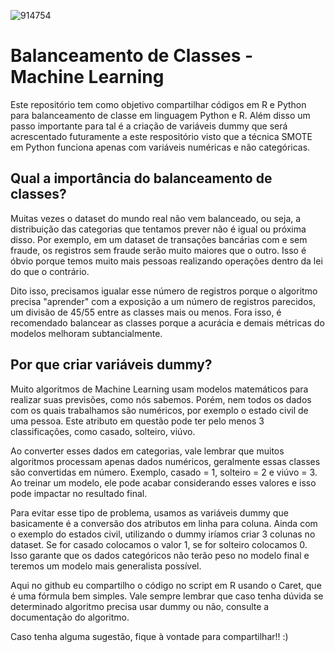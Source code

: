 ![914754](https://user-images.githubusercontent.com/91103250/211206269-14ec2a64-1fbb-41ee-96af-6094e6a53ccd.jpg)

# Balanceamento de Classes - Machine Learning
Este repositório tem como objetivo compartilhar códigos em R e Python para balanceamento de classe em linguagem Python e R.
Além disso um passo importante para tal é a criação de variáveis dummy que será acrescentado futuramente a este respositório visto que a técnica SMOTE em Python funciona apenas com variáveis numéricas e não categóricas.

## Qual a importância do balanceamento de classes?
Muitas vezes o dataset do mundo real não vem balanceado, ou seja, a distribuição das categorias que tentamos prever não é igual ou próxima disso. 
Por exemplo, em um dataset de transações bancárias com e sem fraude, os registros sem fraude serão muito maiores que o outro. Isso é óbvio porque temos muito mais pessoas realizando operações dentro da lei do que o contrário. 

Dito isso, precisamos igualar esse número de registros porque o algoritmo precisa "aprender" com a exposição a um número de registros parecidos, um divisão de 45/55 entre as classes mais ou menos. Fora isso, é recomendado balancear as classes porque a acurácia e demais métricas do modelos melhoram subtancialmente. 

## Por que criar variáveis dummy?

Muito algoritmos de Machine Learning usam modelos matemáticos para realizar suas previsões, como nós sabemos. Porém, nem todos os dados com os quais trabalhamos são numéricos, por exemplo o estado civil de uma pessoa. Este atributo em questão pode ter pelo menos 3 classificações, como casado, solteiro, viúvo.

Ao converter esses dados em categorias, vale lembrar que muitos algoritmos processam apenas dados numéricos, geralmente essas classes são convertidas em número. Exemplo, casado = 1, solteiro = 2 e viúvo = 3. Ao treinar um modelo, ele pode acabar considerando esses valores e isso pode impactar no resultado final. 

Para evitar esse tipo de problema, usamos as variáveis dummy que basicamente é a conversão dos atributos em linha para coluna. Ainda com o exemplo do estados civil, utilizando o dummy iríamos criar 3 colunas no dataset. Se for casado colocamos o valor 1, se for solteiro colocamos 0. Isso garante que os dados categóricos não terão peso no modelo final e teremos um modelo mais generalista possível.

Aqui no github eu compartilho o código no script em R usando o Caret, que é uma fórmula bem simples. Vale sempre lembrar que caso tenha dúvida se determinado algoritmo precisa usar dummy ou não, consulte a documentação do algoritmo. 

Caso tenha alguma sugestão, fique à vontade para compartilhar!! :)
